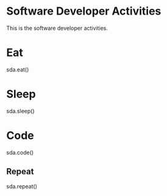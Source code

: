 # Software Developer Activities

This is the software developer activities.

# Eat

sda.eat()


# Sleep

sda.sleep()

# Code

sda.code()

## Repeat

sda.repeat()
